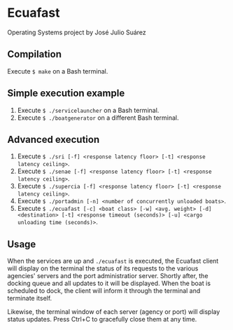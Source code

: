 # Ecuafast
Operating Systems project by José Julio Suárez

## Compilation
Execute `$ make` on a Bash terminal.

## Simple execution example
1. Execute `$ ./servicelauncher` on a Bash terminal.
2. Execute `$ ./boatgenerator` on a different Bash terminal.

## Advanced execution
1. Execute `$ ./sri [-f] <response latency floor> [-t] <response latency ceiling>`.
2. Execute `$ ./senae [-f] <response latency floor> [-t] <response latency ceiling>`.
3. Execute `$ ./supercia [-f] <response latency floor> [-t] <response latency ceiling>`.
4. Execute `$ ./portadmin [-n] <number of concurrently unloaded boats>`.
5. Execute `$ ./ecuafast [-c] <boat class> [-w] <avg. weight> [-d] <destination> [-t] <response timeout (seconds)> [-u] <cargo unloading time (seconds)>`.

## Usage
When the services are up and `./ecuafast` is executed, the Ecuafast client
will display on the terminal the status of its requests to the various agencies' servers
and the port administratior server. Shortly after, the docking queue and all
updates to it will be displayed. When the boat is scheduled to dock, the client will
inform it through the terminal and terminate itself.

Likewise, the terminal window of each server (agency or port) will display
status updates. Press Ctrl+C to gracefully close them at any time.
